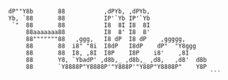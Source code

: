 ``` ,ggg,        gg                                         
dP""Y8b       88           ,dPYb, ,dPYb,                 
Yb, `88       88           IP'`Yb IP'`Yb                 
 `"  88       88           I8  8I I8  8I                 
     88aaaaaaa88           I8  8' I8  8'                 
     88"""""""88   ,ggg,   I8 dP  I8 dP    ,ggggg,       
     88       88  i8" "8i  I8dP   I8dP    dP"  "Y8ggg    
     88       88  I8, ,8I  I8P    I8P    i8'    ,8I      
     88       Y8, `YbadP' ,d8b,_ ,d8b,_ ,d8,   ,d8'  d8b 
     88       `Y8888P"Y8888P'"Y888P'"Y88P"Y8888P"    Y8P 
                                                         ```